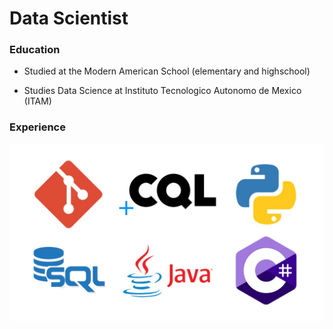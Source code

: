 # Data Scientist

### Education
+ Studied at the Modern American School (elementary and highschool)

+ Studies Data Science at Instituto Tecnologico Autonomo de Mexico (ITAM)
### Experience

![Local Image](Experiencia.jpg)
